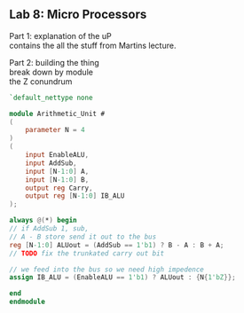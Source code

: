 ## Lab 8: Micro Processors  


Part 1: explanation of the uP  
contains the all the stuff from Martins lecture.  


Part 2: building the thing  
break down by module  
the Z conundrum
```verilog
`default_nettype none

module Arithmetic_Unit #
(
	parameter N = 4
)
(
	input EnableALU,
	input AddSub,
	input [N-1:0] A,
	input [N-1:0] B,
	output reg Carry,
	output reg [N-1:0] IB_ALU
);

always @(*) begin
// if AddSub 1, sub,
// A - B store send it out to the bus
reg [N-1:0] ALUout = (AddSub == 1'b1) ? B - A : B + A;
// TODO fix the trunkated carry out bit

// we feed into the bus so we need high impedence
assign IB_ALU = (EnableALU == 1'b1) ? ALUout : {N{1'bZ}};

end
endmodule
```
